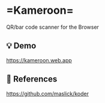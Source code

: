 # =Kameroon=
QR/bar code scanner for the Browser


## :bulb: Demo
https://kameroon.web.app


## 🔭 References
https://github.com/maslick/koder